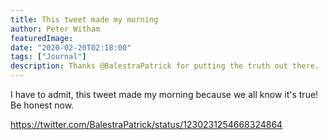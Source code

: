```yaml
---
title: This tweet made my morning
author: Peter Witham
featuredImage:
date: "2020-02-20T02:18:00"
tags: ["Journal"]
description: Thanks @BalestraPatrick for putting the truth out there.
---
```


I have to admit, this tweet made my morning because we all know it's true! Be honest now.

https://twitter.com/BalestraPatrick/status/1230231254668324864

